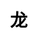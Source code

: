 ---
title: 龙
layout: dream_interpretation/kind_single
description: 解梦 - 动物 - 龙.
js: []
css: ["css/luck/dream_interpretation/dream_interpretation.css"]
---